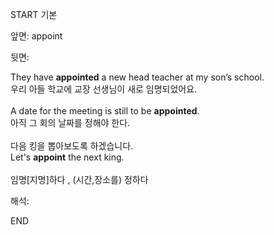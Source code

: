 START
기본

앞면:
appoint


뒷면:
<div>They have <b>appointed</b> a new head teacher at my son’s school. </div><div>우리 아들 학교에 교장 선생님이 새로 임명되었어요.</div><div><br></div><div><div>A date for the meeting is still to be <b>appointed</b>. </div><div>아직 그 회의 날짜를 정해야 한다.</div></div><div><br></div><div><div><div>다음 킹을 뽑아보도록 하겠습니다.</div></div><div><div>Let's <strong>appoint</strong> the next king.</div></div></div><div><br></div><div>임명[지명]하다 , (시간,장소를) 정하다</div>


해석:

END